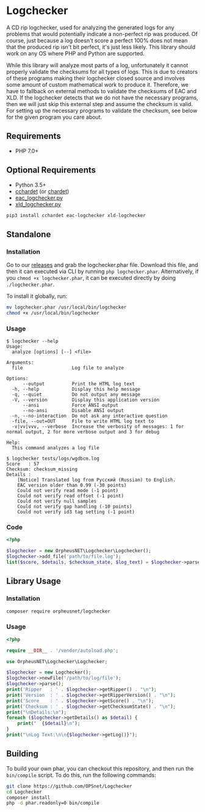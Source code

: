 # Logchecker

A CD rip logchecker, used for analyzing the generated logs for any problems that would potentially
indicate a non-perfect rip was produced. Of course, just because a log doesn't score a perfect 100%
does not mean that the produced rip isn't bit perfect, it's just less likely. This library should work
on any OS where PHP and Python are supported.

While this library will analyze most parts of a log, unfortunately it cannot properly validate the checksums
for all types of logs. This is due to creators of these programs making their logchecker closed source
and involves some amount of custom mathematical work to produce it. Therefore, we have to fallback on
external methods to validate the checksums of EAC and XLD. If the logchecker detects that we do not have
the necessary programs, then we will just skip this external step and assume the checksum is valid. For
setting up the necessary programs to validate the checksum, see below for the given program you care about.

## Requirements

* PHP 7.0+

## Optional Requirements

* Python 3.5+
* [cchardet](https://github.com/PyYoshi/cChardet) (or [chardet](https://github.com/chardet/chardet))
* [eac_logchecker.py](https://github.com/OPSnet/eac_logchecker.py)
* [xld_logchecker.py](https://github.com/OPSnet/xld_logchecker.py)

```bash
pip3 install cchardet eac-logchecker xld-logchecker
```

## Standalone

### Installation

Go to our [releases](https://github.com/OPSnet/Logchecker/releases) and grab the logchecker.phar
file. Download this file, and then it can executed via CLI by running `php logchecker.phar`.
Alternatively, if you `chmod +x logchecker.phar`, it can be executed directly by doing `./logchecker.phar`.

To install it globally, run:

```bash
mv logchecker.phar /usr/local/bin/logchecker
chmod +x /usr/local/bin/logchecker
```

### Usage

```
$ logchecker --help
Usage:
  analyze [options] [--] <file>

Arguments:
  file                  Log file to analyze

Options:
      --output          Print the HTML log text
  -h, --help            Display this help message
  -q, --quiet           Do not output any message
  -V, --version         Display this application version
      --ansi            Force ANSI output
      --no-ansi         Disable ANSI output
  -n, --no-interaction  Do not ask any interactive question
  -file, --out=OUT      File to write HTML log text to
  -v|vv|vvv, --verbose  Increase the verbosity of messages: 1 for normal output, 2 for more verbose output and 3 for debug

Help:
  This command analyzes a log file

$ logchecker tests/logs/wgdbcm.log
Score   : 57
Checksum: checksum_missing
Details :
    [Notice] Translated log from Русский (Russian) to English.
    EAC version older than 0.99 (-30 points)
    Could not verify read mode (-1 point)
    Could not verify read offset (-1 point)
    Could not verify null samples
    Could not verify gap handling (-10 points)
    Could not verify id3 tag setting (-1 point)
```

### Code

```php
<?php

$logchecker = new OrpheusNET\Logchecker\Logchecker();
$logchecker->add_file('path/to/file.log');
list($score, $details, $checksum_state, $log_text) = $logchecker->parse();
```

## Library Usage

### Installation

```bash
composer require orpheusnet/logchecker
```

### Usage

```php
<?php

require __DIR__ . '/vendor/autoload.php';

use OrpheusNET\Logchecker\Logchecker;

$logchecker = new Logchecker();
$logchecker->newFile('/path/to/log/file');
$logchecker->parse();
print('Ripper   : ' . $logchecker->getRipper() . "\n");
print('Version  : ' . $logchecker->getRipperVersion() . "\n");
print('Score    : ' . $logchecker->getScore() . "\n");
print('Checksum : ' . $logchecker->getChecksumState() . "\n");
print("\nDetails:\n");
foreach ($logchecker->getDetails() as $detail) {
    print("  {$detail}\n");
}
print("\nLog Text:\n\n{$logchecker->getLog()}");
```

## Building

To build your own phar, you can checkout this repository, and then
run the `bin/compile` script. To do this, run the following commands:

```bash
git clone https://github.com/OPSnet/Logchecker
cd Logchecker
composer install
php -d phar.readonly=0 bin/compile
```
